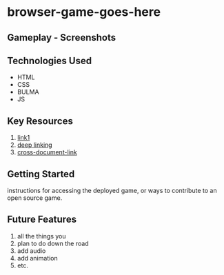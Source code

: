 <!-- main header for entire game -->
# browser-game-goes-here 

<!-- ☐ Screenshot(s): Images of your actual game. -->
## Gameplay - Screenshots

<!-- ☐ Technologies Used: List of the technologies used, e.g., JavaScript, HTML, CSS... -->
## Technologies Used

 <!-- ex: -->
- HTML
- CSS
- BULMA 
- JS

## Key Resources
1. [link1](...)
2. [deep linking](.README.md#Technologies-Used)
3. [cross-document-link](./LICENSE)

## Getting Started

instructions for accessing the deployed game, or ways to contribute to an open source game.

## Future Features
1. all the things you 
2. plan to do down the road
3. add audio
4. add animation
5. etc.

<!-- link formatting: 
[link1](linkhere...) -->




<!-- A README.md file with these sections:

☐ <Your game's title>: A description of your game. Background info of the game is a nice touch.

☐ Screenshot(s): Images of your actual game.

        Note: if you edit your README.md on the github website editor, you can copy and paste image files directly to your markdown.

☐ Technologies Used: List of the technologies used, e.g., JavaScript, HTML, CSS...

☐ Getting Started: In this section include the link to your deployed game and any instructions you deem important.

☐ Next Steps: Planned future enhancements (icebox items).

Note: Don't underestimate the value of a well crafted README.md. The README.md introduces your project to prospective employers and forms their first impression of your work! -->